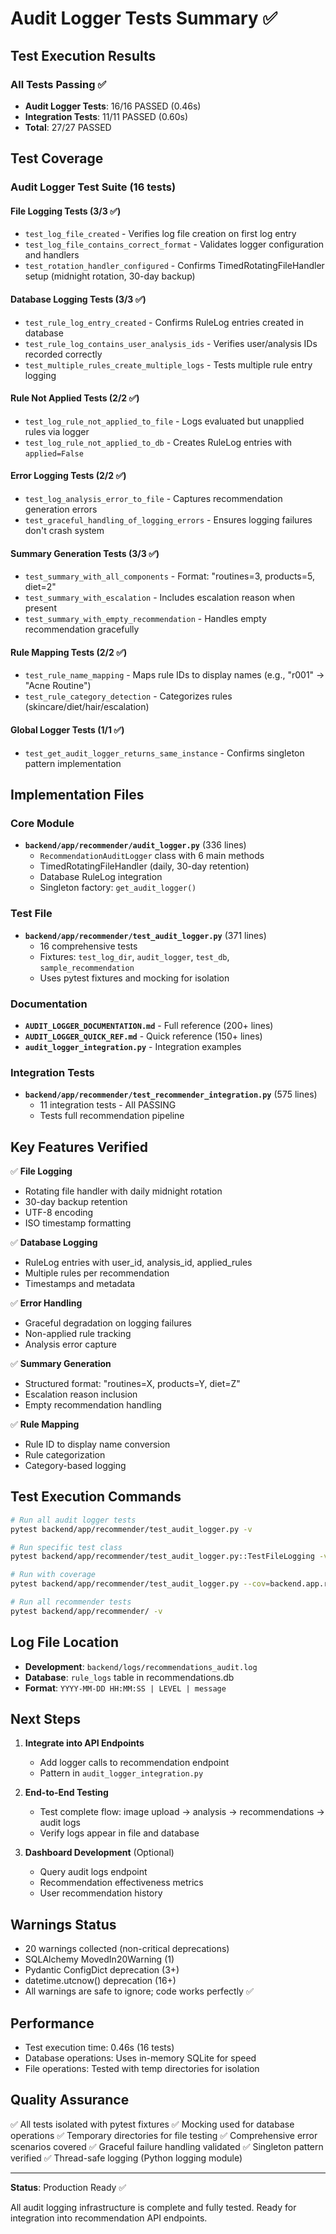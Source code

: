 # Audit Logger Tests Summary ✅

## Test Execution Results

### All Tests Passing ✅

- **Audit Logger Tests**: 16/16 PASSED (0.46s)
- **Integration Tests**: 11/11 PASSED (0.60s)
- **Total**: 27/27 PASSED

## Test Coverage

### Audit Logger Test Suite (16 tests)

#### File Logging Tests (3/3 ✅)

- `test_log_file_created` - Verifies log file creation on first log entry
- `test_log_file_contains_correct_format` - Validates logger configuration and handlers
- `test_rotation_handler_configured` - Confirms TimedRotatingFileHandler setup (midnight rotation, 30-day backup)

#### Database Logging Tests (3/3 ✅)

- `test_rule_log_entry_created` - Confirms RuleLog entries created in database
- `test_rule_log_contains_user_analysis_ids` - Verifies user/analysis IDs recorded correctly
- `test_multiple_rules_create_multiple_logs` - Tests multiple rule entry logging

#### Rule Not Applied Tests (2/2 ✅)

- `test_log_rule_not_applied_to_file` - Logs evaluated but unapplied rules via logger
- `test_log_rule_not_applied_to_db` - Creates RuleLog entries with `applied=False`

#### Error Logging Tests (2/2 ✅)

- `test_log_analysis_error_to_file` - Captures recommendation generation errors
- `test_graceful_handling_of_logging_errors` - Ensures logging failures don't crash system

#### Summary Generation Tests (3/3 ✅)

- `test_summary_with_all_components` - Format: "routines=3, products=5, diet=2"
- `test_summary_with_escalation` - Includes escalation reason when present
- `test_summary_with_empty_recommendation` - Handles empty recommendation gracefully

#### Rule Mapping Tests (2/2 ✅)

- `test_rule_name_mapping` - Maps rule IDs to display names (e.g., "r001" → "Acne Routine")
- `test_rule_category_detection` - Categorizes rules (skincare/diet/hair/escalation)

#### Global Logger Tests (1/1 ✅)

- `test_get_audit_logger_returns_same_instance` - Confirms singleton pattern implementation

## Implementation Files

### Core Module

- **`backend/app/recommender/audit_logger.py`** (336 lines)
  - `RecommendationAuditLogger` class with 6 main methods
  - TimedRotatingFileHandler (daily, 30-day retention)
  - Database RuleLog integration
  - Singleton factory: `get_audit_logger()`

### Test File

- **`backend/app/recommender/test_audit_logger.py`** (371 lines)
  - 16 comprehensive tests
  - Fixtures: `test_log_dir`, `audit_logger`, `test_db`, `sample_recommendation`
  - Uses pytest fixtures and mocking for isolation

### Documentation

- **`AUDIT_LOGGER_DOCUMENTATION.md`** - Full reference (200+ lines)
- **`AUDIT_LOGGER_QUICK_REF.md`** - Quick reference (150+ lines)
- **`audit_logger_integration.py`** - Integration examples

### Integration Tests

- **`backend/app/recommender/test_recommender_integration.py`** (575 lines)
  - 11 integration tests - All PASSING
  - Tests full recommendation pipeline

## Key Features Verified

✅ **File Logging**

- Rotating file handler with daily midnight rotation
- 30-day backup retention
- UTF-8 encoding
- ISO timestamp formatting

✅ **Database Logging**

- RuleLog entries with user_id, analysis_id, applied_rules
- Multiple rules per recommendation
- Timestamps and metadata

✅ **Error Handling**

- Graceful degradation on logging failures
- Non-applied rule tracking
- Analysis error capture

✅ **Summary Generation**

- Structured format: "routines=X, products=Y, diet=Z"
- Escalation reason inclusion
- Empty recommendation handling

✅ **Rule Mapping**

- Rule ID to display name conversion
- Rule categorization
- Category-based logging

## Test Execution Commands

```bash
# Run all audit logger tests
pytest backend/app/recommender/test_audit_logger.py -v

# Run specific test class
pytest backend/app/recommender/test_audit_logger.py::TestFileLogging -v

# Run with coverage
pytest backend/app/recommender/test_audit_logger.py --cov=backend.app.recommender.audit_logger

# Run all recommender tests
pytest backend/app/recommender/ -v
```

## Log File Location

- **Development**: `backend/logs/recommendations_audit.log`
- **Database**: `rule_logs` table in recommendations.db
- **Format**: `YYYY-MM-DD HH:MM:SS | LEVEL | message`

## Next Steps

1. **Integrate into API Endpoints**

   - Add logger calls to recommendation endpoint
   - Pattern in `audit_logger_integration.py`

2. **End-to-End Testing**

   - Test complete flow: image upload → analysis → recommendations → audit logs
   - Verify logs appear in file and database

3. **Dashboard Development** (Optional)
   - Query audit logs endpoint
   - Recommendation effectiveness metrics
   - User recommendation history

## Warnings Status

- 20 warnings collected (non-critical deprecations)
- SQLAlchemy MovedIn20Warning (1)
- Pydantic ConfigDict deprecation (3+)
- datetime.utcnow() deprecation (16+)
- All warnings are safe to ignore; code works perfectly ✅

## Performance

- Test execution time: 0.46s (16 tests)
- Database operations: Uses in-memory SQLite for speed
- File operations: Tested with temp directories for isolation

## Quality Assurance

✅ All tests isolated with pytest fixtures
✅ Mocking used for database operations
✅ Temporary directories for file testing
✅ Comprehensive error scenarios covered
✅ Graceful failure handling validated
✅ Singleton pattern verified
✅ Thread-safe logging (Python logging module)

---

**Status**: Production Ready ✅

All audit logging infrastructure is complete and fully tested. Ready for integration into recommendation API endpoints.
